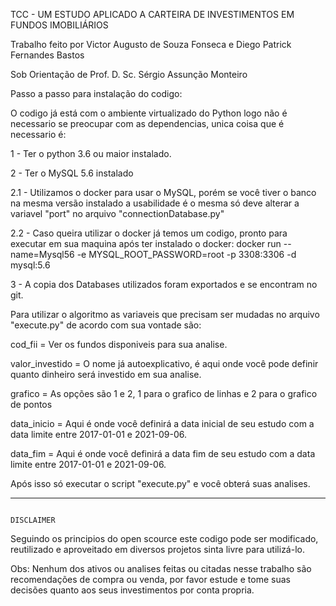 TCC - UM ESTUDO APLICADO A CARTEIRA DE INVESTIMENTOS EM FUNDOS IMOBILIÁRIOS

Trabalho feito por Victor Augusto de Souza Fonseca e Diego Patrick Fernandes Bastos

Sob Orientação de Prof. D. Sc. Sérgio Assunção Monteiro  

Passo a passo para instalação do codigo:

O codigo já está com o ambiente virtualizado do Python logo não é necessario se preocupar com as dependencias, unica coisa que é necessario é:

1 - Ter o python 3.6 ou maior instalado.

2 - Ter o MySQL 5.6 instalado

2.1 - Utilizamos o docker para usar o MySQL, porém se você tiver o banco na mesma versão instalado 
a usabilidade é o mesma só deve alterar a variavel "port" no arquivo "connectionDatabase.py"

2.2 - Caso queira utilizar o docker já temos um codigo, pronto para executar em sua maquina após ter instalado o docker:
docker run --name=Mysql56 -e MYSQL_ROOT_PASSWORD=root -p 3308:3306 -d mysql:5.6

3 - A copia dos Databases utilizados foram exportados e se encontram no git.

Para utilizar o algoritmo as variaveis que precisam ser mudadas no arquivo "execute.py" de acordo com sua vontade são:

cod_fii = Ver os fundos disponiveis para sua analise.

valor_investido = O nome já autoexplicativo, é aqui onde você pode definir quanto dinheiro será investido em sua analise.

grafico = As opções são 1 e 2, 1 para o grafico de linhas e 2 para o grafico de pontos

data_inicio = Aqui é onde você definirá a data inicial de seu estudo com a data limite entre 2017-01-01 e 2021-09-06.

data_fim = Aqui é onde você definirá a data fim de seu estudo com a data limite entre 2017-01-01 e 2021-09-06.

Após isso só executar o script "execute.py" e você obterá suas analises.


-----------------------------------------------------------------------------------------------------------------------------------------------------------

                                                                  DISCLAIMER

Seguindo os principios do open scource este codigo pode ser modificado, reutilizado e aproveitado em diversos projetos sinta livre para utilizá-lo.

Obs: Nenhum dos ativos ou analises feitas ou citadas nesse trabalho são recomendações de compra ou venda, 
por favor estude e tome suas decisões quanto aos seus investimentos por conta propria.
